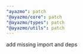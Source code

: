 ```yaml
---
"ayazmo": patch
"@ayazmo/core": patch
"@ayazmo/types": patch
"@ayazmo/utils": patch
---
```


add missing import and deps

